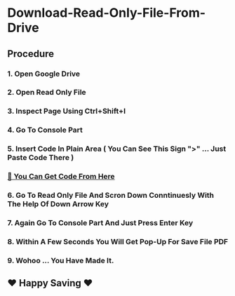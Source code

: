 # Download-Read-Only-File-From-Drive

## Procedure

### 1.  Open Google Drive
### 2.  Open Read Only File 
### 3.  Inspect Page Using Ctrl+Shift+I
### 4.  Go To Console Part
### 5.  Insert Code In Plain Area ( You Can See This Sign ">" ... Just Paste Code There )
###     [:link: You Can Get Code From Here](https://github.com/sindhavdipesh/Download-Read-Only-File-From-Drive/blob/main/Code)
### 6.  Go To Read Only File And Scron Down Conntinuesly With The Help Of Down Arrow Key
### 7.  Again Go To Console Part And Just Press Enter Key
### 8.  Within A Few Seconds You Will Get Pop-Up For Save File PDF
### 9.  Wohoo ... You Have Made It.


##  :heart: Happy Saving :heart:	
